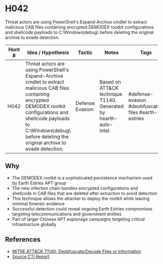 # H042

Threat actors are using PowerShell's Expand-Archive cmdlet to extract malicious CAB files containing encrypted DEMODEX rootkit configurations and shellcode payloads to C:\Windows\debug\ before deleting the original archive to evade detection.

| Hunt # | Idea / Hypothesis | Tactic | Notes | Tags | Submitter |
|--------|------------------|---------|-------|------|-----------|
| H042 | Threat actors are using PowerShell's Expand-Archive cmdlet to extract malicious CAB files containing encrypted DEMODEX rootkit configurations and shellcode payloads to C:\Windows\debug\ before deleting the original archive to evade detection. | Defense Evasion | Based on ATT&CK technique T1140. Generated by hearth-auto-intel. | #defense-evasion #deobfuscate-files #earth-estries | Jocko |

## Why
- The DEMODEX rootkit is a sophisticated persistence mechanism used by Earth Estries APT group
- The new infection chain bundles encrypted configurations and shellcode in CAB files that are deleted after extraction to avoid detection
- This technique allows the attacker to deploy the rootkit while leaving minimal forensic evidence
- Successful detection could reveal ongoing Earth Estries compromises targeting telecommunications and government entities
- Part of larger Chinese APT espionage campaigns targeting critical infrastructure globally

## References
- [MITRE ATT&CK T1140: Deobfuscate/Decode Files or Information](https://attack.mitre.org/techniques/T1140/)
- [Source CTI Report](https://www.trendmicro.com/en_us/research/24/k/earth-estries.html)
